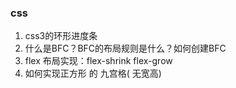 ### css

1. css3的环形进度条
2. 什么是BFC？BFC的布局规则是什么？如何创建BFC
3. flex 布局实现：flex-shrink flex-grow
4. 如何实现正方形 的 九宫格( 无宽高)
